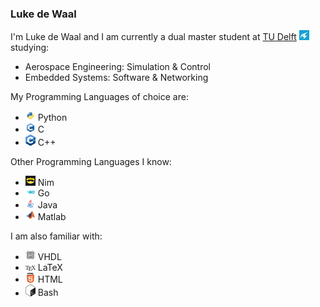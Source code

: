 ### Luke de Waal

I'm Luke de Waal and I am currently a dual master student at [TU Delft](https://www.tudelft.nl/) <a href="https://www.tudelft.nl/" title="TU Delft"><img src="icons/tudelft_icon.png" width="16" /></a> studying:
- Aerospace Engineering: Simulation & Control
- Embedded Systems: Software & Networking

My Programming Languages of choice are:
- <a href="https://www.python.org/" title="Python"><img src="icons/python.png" width="16" /></a>  Python
- <a href="https://www.cprogramming.com/" title="C"><img src="icons/c.png" width="16" /></a> C
- <a href="https://www.cprogramming.com/" title="C++"><img src="icons/cpp.png" width="16" /></a> C++

Other Programming Languages I know:
- <a href="https://nim-lang.org/" title="Nim"><img src="icons/nim.png" width="16" /></a> Nim
- <a href="https://go.dev/" title="Golang"><img src="icons/golang.png" width="16" /></a> Go
- <a href="https://www.java.com/en/" title="Java"><img src="icons/java.png" width="16" /></a> Java
- <a href="https://www.mathworks.com/products/matlab.html" title="Matlab"><img src="icons/matlab.png" width="16" /></a> Matlab

I am also familiar with:
- <a href="https://www.vhdl.org/" title="VHDL"><img src="icons/vhdl.png" width="16" /></a> VHDL
- <a href="https://www.latex-project.org/" title="LaTeX"><img src="icons/latex.png" width="16" /></a> LaTeX
- <a href="https://html.spec.whatwg.org/multipage/" title="HTML"><img src="icons/html.png" width="16" /></a> HTML
- <a href="https://www.gnu.org/software/bash/" title="Bash"><img src="icons/bash.png" width="16" /></a> Bash
